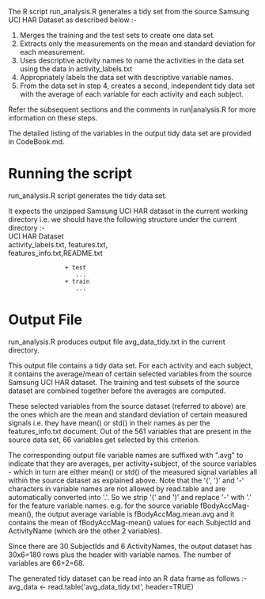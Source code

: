 The R script run\_analysis.R generates a tidy set from the source Samsung UCI HAR Dataset
as described below :-

1. Merges the training and the test sets to create one data set.
2. Extracts only the measurements on the mean and standard deviation for each 
measurement.
3. Uses descriptive activity names to name the activities in the data set
using the data in activity_labels.txt
4. Appropriately labels the data set with descriptive variable names. 
5. From the data set in step 4, creates a second, independent tidy data set 
with the average of each variable for each activity and each subject.

Refer the subsequent sections and the comments in run|analysis.R for more 
information on these steps.

The detailed listing of the variables in the output tidy data set are provided
in CodeBook.md.

Running the script
===================
run_analysis.R script generates the tidy data set.

It expects the unzipped Samsung UCI HAR dataset in the current working 
directory i.e. we should have the following structure under the current 
directory :-  
    UCI HAR Dataset  
                    activity_labels.txt, features.txt,  
                    features_info.txt,README.txt  
                    
                    + test
                       ...
                    + train
                       ...


Output File
============
run\_analysis.R produces output file avg\_data\_tidy.txt in the current directory.

This output file contains a tidy data set. For each activity and each subject, it 
contains the average/mean of certain selected variables from the source 
Samsung UCI HAR dataset. The training and test subsets of the source dataset
are combined together before the averages are computed.

These selected variables from the source dataset (referred to above) are the 
ones which are the mean and standard deviation of certain measured signals 
i.e. they have mean() or std() in their names as per the 
features_info.txt document. Out of the 561 variables that are present in the
source data set, 66 variables get selected by this criterion.

The corresponding output file variable names are suffixed with ".avg" to indicate 
that they are averages, per activity+subject, of the source variables - which in 
turn are either mean() or std() of the measured signal variables all within the 
source dataset as explained above. Note that the '(', ')' and '-' characters in 
variable names are not allowed by read.table and are automatically converted into
'.'. So we strip '(' and ')' and replace '-' with '.' for the feature variable
names.
e.g. for the source variable fBodyAccMag-mean(), the output average variable is
fBodyAccMag.mean.avg and it contains the mean of fBodyAccMag-mean() values for
each SubjectId and ActivityName (which are the other 2 variables).

Since there are 30 SubjectIds and 6 ActivityNames, the output dataset has 30x6=180
rows plus the header with variable names. The number of variables are 66+2=68.

The generated tidy dataset can be read into an R data frame as follows :-
avg\_data <- read.table('avg\_data_tidy.txt', header=TRUE)